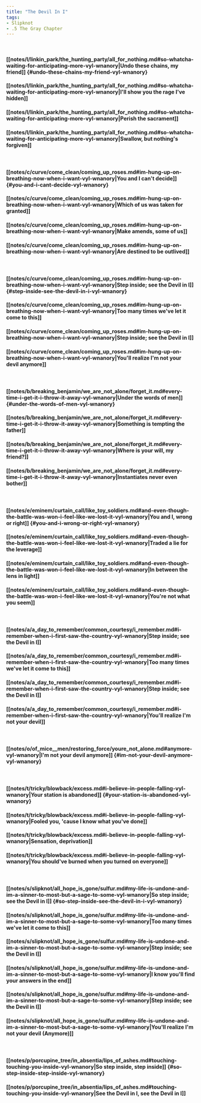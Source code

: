 ```yaml
---
title: "The Devil In I"
tags:
- Slipknot
- .5 The Gray Chapter
---
```

&nbsp;
#### [[notes/l/linkin_park/the_hunting_party/all_for_nothing.md#so-whatcha-waiting-for-anticipating-more-vyl-wnanory|Undo these chains, my friend]] {#undo-these-chains-my-friend-vyl-wnanory}
#### [[notes/l/linkin_park/the_hunting_party/all_for_nothing.md#so-whatcha-waiting-for-anticipating-more-vyl-wnanory|I'll show you the rage I've hidden]]
#### [[notes/l/linkin_park/the_hunting_party/all_for_nothing.md#so-whatcha-waiting-for-anticipating-more-vyl-wnanory|Perish the sacrament]]
#### [[notes/l/linkin_park/the_hunting_party/all_for_nothing.md#so-whatcha-waiting-for-anticipating-more-vyl-wnanory|Swallow, but nothing's forgiven]]
&nbsp;
#### [[notes/c/curve/come_clean/coming_up_roses.md#im-hung-up-on-breathing-now-when-i-want-vyl-wnanory|You and I can't decide]] {#you-and-i-cant-decide-vyl-wnanory}
#### [[notes/c/curve/come_clean/coming_up_roses.md#im-hung-up-on-breathing-now-when-i-want-vyl-wnanory|Which of us was taken for granted]]
#### [[notes/c/curve/come_clean/coming_up_roses.md#im-hung-up-on-breathing-now-when-i-want-vyl-wnanory|Make amends, some of us]]
#### [[notes/c/curve/come_clean/coming_up_roses.md#im-hung-up-on-breathing-now-when-i-want-vyl-wnanory|Are destined to be outlived]]
&nbsp;
#### [[notes/c/curve/come_clean/coming_up_roses.md#im-hung-up-on-breathing-now-when-i-want-vyl-wnanory|Step inside; see the Devil in I]] {#step-inside-see-the-devil-in-i-vyl-wnanory}
#### [[notes/c/curve/come_clean/coming_up_roses.md#im-hung-up-on-breathing-now-when-i-want-vyl-wnanory|Too many times we've let it come to this]]
#### [[notes/c/curve/come_clean/coming_up_roses.md#im-hung-up-on-breathing-now-when-i-want-vyl-wnanory|Step inside; see the Devil in I]]
#### [[notes/c/curve/come_clean/coming_up_roses.md#im-hung-up-on-breathing-now-when-i-want-vyl-wnanory|You'll realize I'm not your devil anymore]]
&nbsp;
#### [[notes/b/breaking_benjamin/we_are_not_alone/forget_it.md#every-time-i-get-it-i-throw-it-away-vyl-wnanory|Under the words of men]] {#under-the-words-of-men-vyl-wnanory}
#### [[notes/b/breaking_benjamin/we_are_not_alone/forget_it.md#every-time-i-get-it-i-throw-it-away-vyl-wnanory|Something is tempting the father]]
#### [[notes/b/breaking_benjamin/we_are_not_alone/forget_it.md#every-time-i-get-it-i-throw-it-away-vyl-wnanory|Where is your will, my friend?]]
#### [[notes/b/breaking_benjamin/we_are_not_alone/forget_it.md#every-time-i-get-it-i-throw-it-away-vyl-wnanory|Instantiates never even bother]]
&nbsp;
#### [[notes/e/eminem/curtain_call/like_toy_soldiers.md#and-even-though-the-battle-was-won-i-feel-like-we-lost-it-vyl-wnanory|You and I, wrong or right]] {#you-and-i-wrong-or-right-vyl-wnanory}
#### [[notes/e/eminem/curtain_call/like_toy_soldiers.md#and-even-though-the-battle-was-won-i-feel-like-we-lost-it-vyl-wnanory|Traded a lie for the leverage]]
#### [[notes/e/eminem/curtain_call/like_toy_soldiers.md#and-even-though-the-battle-was-won-i-feel-like-we-lost-it-vyl-wnanory|In between the lens in light]]
#### [[notes/e/eminem/curtain_call/like_toy_soldiers.md#and-even-though-the-battle-was-won-i-feel-like-we-lost-it-vyl-wnanory|You're not what you seem]]
&nbsp;
#### [[notes/a/a_day_to_remember/common_courtesy/i_remember.md#i-remember-when-i-first-saw-the-country-vyl-wnanory|Step inside; see the Devil in I]]
#### [[notes/a/a_day_to_remember/common_courtesy/i_remember.md#i-remember-when-i-first-saw-the-country-vyl-wnanory|Too many times we've let it come to this]]
#### [[notes/a/a_day_to_remember/common_courtesy/i_remember.md#i-remember-when-i-first-saw-the-country-vyl-wnanory|Step inside; see the Devil in I]]
#### [[notes/a/a_day_to_remember/common_courtesy/i_remember.md#i-remember-when-i-first-saw-the-country-vyl-wnanory|You'll realize I'm not your devil]]
&nbsp;
#### [[notes/o/of_mice__men/restoring_force/youre_not_alone.md#anymore-vyl-wnanory|I'm not your devil anymore]] {#im-not-your-devil-anymore-vyl-wnanory}
&nbsp;
#### [[notes/t/tricky/blowback/excess.md#i-believe-in-people-falling-vyl-wnanory|Your station is abandoned]] {#your-station-is-abandoned-vyl-wnanory}
#### [[notes/t/tricky/blowback/excess.md#i-believe-in-people-falling-vyl-wnanory|Fooled you, 'cause I know what you've done]]
#### [[notes/t/tricky/blowback/excess.md#i-believe-in-people-falling-vyl-wnanory|Sensation, deprivation]]
#### [[notes/t/tricky/blowback/excess.md#i-believe-in-people-falling-vyl-wnanory|You should've burned when you turned on everyone]]
&nbsp;
#### [[notes/s/slipknot/all_hope_is_gone/sulfur.md#my-life-is-undone-and-im-a-sinner-to-most-but-a-sage-to-some-vyl-wnanory|So step inside; see the Devil in I]] {#so-step-inside-see-the-devil-in-i-vyl-wnanory}
#### [[notes/s/slipknot/all_hope_is_gone/sulfur.md#my-life-is-undone-and-im-a-sinner-to-most-but-a-sage-to-some-vyl-wnanory|Too many times we've let it come to this]]
#### [[notes/s/slipknot/all_hope_is_gone/sulfur.md#my-life-is-undone-and-im-a-sinner-to-most-but-a-sage-to-some-vyl-wnanory|Step inside; see the Devil in I]]
#### [[notes/s/slipknot/all_hope_is_gone/sulfur.md#my-life-is-undone-and-im-a-sinner-to-most-but-a-sage-to-some-vyl-wnanory|I know you'll find your answers in the end]]
#### [[notes/s/slipknot/all_hope_is_gone/sulfur.md#my-life-is-undone-and-im-a-sinner-to-most-but-a-sage-to-some-vyl-wnanory|Step inside; see the Devil in I]]
#### [[notes/s/slipknot/all_hope_is_gone/sulfur.md#my-life-is-undone-and-im-a-sinner-to-most-but-a-sage-to-some-vyl-wnanory|You'll realize I'm not your devil (Anymore)]]
&nbsp;
#### [[notes/p/porcupine_tree/in_absentia/lips_of_ashes.md#touching-touching-you-inside-vyl-wnanory|So step inside, step inside]] {#so-step-inside-step-inside-vyl-wnanory}
#### [[notes/p/porcupine_tree/in_absentia/lips_of_ashes.md#touching-touching-you-inside-vyl-wnanory|See the Devil in I, see the Devil in I]]
